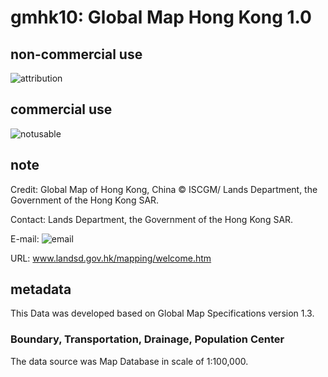 # gmhk10: Global Map Hong Kong 1.0
## non-commercial use
![attribution](https://globalmaps.github.io/globalmaps/attribution.png)
## commercial use
![notusable](https://globalmaps.github.io/globalmaps/notusable.png)

## note
Credit: Global Map of Hong Kong, China © ISCGM/ Lands Department, the Government of the Hong Kong SAR.

Contact: Lands Department, the Government of the Hong Kong SAR.

E-mail: ![email](https://www.iscgm.org/gmd/images/email/hong_kong.png)

URL: www.landsd.gov.hk/mapping/welcome.htm

## metadata
This Data was developed based on Global Map Specifications version 1.3. 

### Boundary, Transportation, Drainage, Population Center
The data source was Map Database in scale of 1:100,000.
